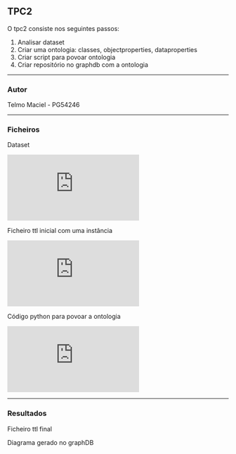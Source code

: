 
## TPC2

O tpc2 consiste nos seguintes passos:

1) Analisar dataset
2) Criar uma ontologia: classes, objectproperties, dataproperties
3) Criar script para povoar ontologia
4) Criar repositório no graphdb com a ontologia
_____

###  Autor
Telmo Maciel - PG54246
_____

### Ficheiros

Dataset

![Dataset](https://github.com/telmomaciel9/RPCW2024/blob/main/TPC2/db.json)

Ficheiro ttl inicial com uma instância

![ttlinicial](https://github.com/telmomaciel9/RPCW2024/blob/main/TPC2/inicio.ttl)

Código python para povoar a ontologia

![geraTTL.py](https://github.com/telmomaciel9/RPCW2024/blob/main/TPC2/geraTTL.py)

----- 

### Resultados

Ficheiro ttl final


Diagrama gerado no graphDB

